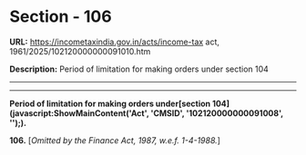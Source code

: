 # Section - 106

**URL:** https://incometaxindia.gov.in/acts/income-tax act, 1961/2025/102120000000091010.htm

**Description:** Period of limitation for making orders under section 104

---

****

**Period of limitation for making orders under[section 104](javascript:ShowMainContent\('Act', 'CMSID', '102120000000091008', ''\);).**

**106.** [_Omitted by the Finance Act, 1987, w.e.f. 1-4-1988._]
